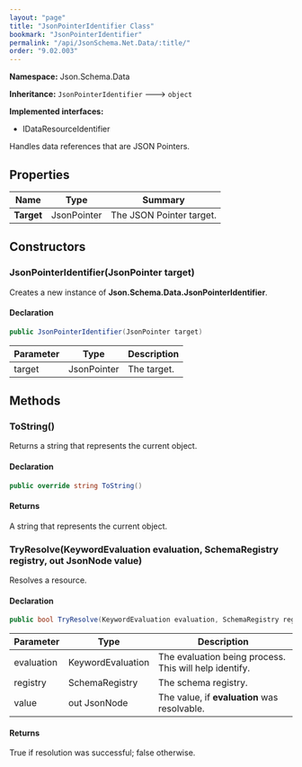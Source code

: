 ```yaml
---
layout: "page"
title: "JsonPointerIdentifier Class"
bookmark: "JsonPointerIdentifier"
permalink: "/api/JsonSchema.Net.Data/:title/"
order: "9.02.003"
---
```

**Namespace:** Json.Schema.Data

**Inheritance:**
`JsonPointerIdentifier`
 🡒 
`object`

**Implemented interfaces:**

- IDataResourceIdentifier

Handles data references that are JSON Pointers.

## Properties

| Name | Type | Summary |
|---|---|---|
| **Target** | JsonPointer | The JSON Pointer target. |

## Constructors

### JsonPointerIdentifier(JsonPointer target)

Creates a new instance of **Json.Schema.Data.JsonPointerIdentifier**.

#### Declaration

```c#
public JsonPointerIdentifier(JsonPointer target)
```

| Parameter | Type | Description |
|---|---|---|
| target | JsonPointer | The target. |


## Methods

### ToString()

Returns a string that represents the current object.

#### Declaration

```c#
public override string ToString()
```


#### Returns

A string that represents the current object.

### TryResolve(KeywordEvaluation evaluation, SchemaRegistry registry, out JsonNode value)

Resolves a resource.

#### Declaration

```c#
public bool TryResolve(KeywordEvaluation evaluation, SchemaRegistry registry, out JsonNode value)
```

| Parameter | Type | Description |
|---|---|---|
| evaluation | KeywordEvaluation | The evaluation being process.  This will help identify. |
| registry | SchemaRegistry | The schema registry. |
| value | out JsonNode | The value, if **evaluation** was resolvable. |


#### Returns

True if resolution was successful; false otherwise.

